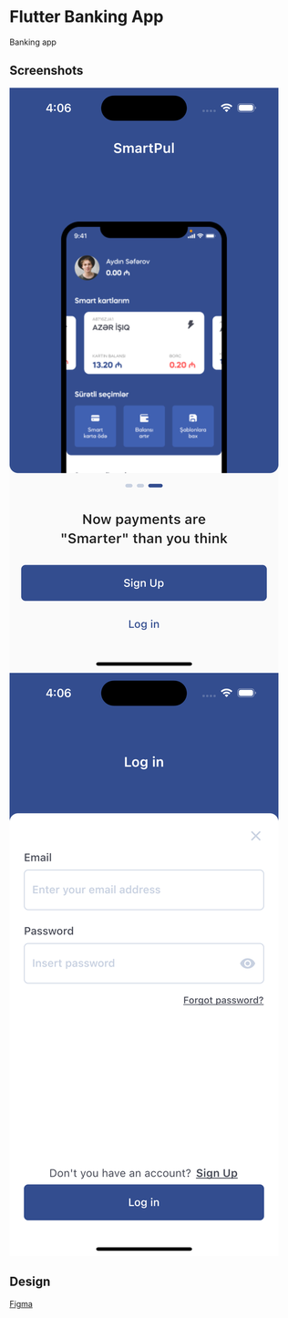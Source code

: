 # Flutter Banking App

Banking app

## Screenshots

![Dashboard](assets/screenshots/ss_dashboard.png?raw=true "Dashboard")
![Login](assets/screenshots/ss_login.png?raw=true "Login")

## Design

[Figma](https://www.figma.com/file/DYOAECeA5pQ8W7t5CxjgwF/Free-UI-Template---Communal-Payments-App-(Community)?node-id=1011%3A4517)
